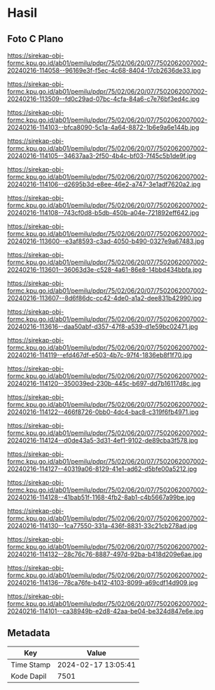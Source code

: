 # Hasil

## Foto C Plano

https://sirekap-obj-formc.kpu.go.id/ab01/pemilu/pdpr/75/02/06/20/07/7502062007002-20240216-114058--96169e3f-f5ec-4c68-8404-17cb2636de33.jpg

https://sirekap-obj-formc.kpu.go.id/ab01/pemilu/pdpr/75/02/06/20/07/7502062007002-20240216-113509--fd0c29ad-07bc-4cfa-84a6-c7e76bf3ed4c.jpg

https://sirekap-obj-formc.kpu.go.id/ab01/pemilu/pdpr/75/02/06/20/07/7502062007002-20240216-114103--bfca8090-5c1a-4a64-8872-1b6e9a6e144b.jpg

https://sirekap-obj-formc.kpu.go.id/ab01/pemilu/pdpr/75/02/06/20/07/7502062007002-20240216-114105--34637aa3-2f50-4b4c-bf03-7f45c5b1de9f.jpg

https://sirekap-obj-formc.kpu.go.id/ab01/pemilu/pdpr/75/02/06/20/07/7502062007002-20240216-114106--d2695b3d-e8ee-46e2-a747-3e1adf7620a2.jpg

https://sirekap-obj-formc.kpu.go.id/ab01/pemilu/pdpr/75/02/06/20/07/7502062007002-20240216-114108--743cf0d8-b5db-450b-a04e-721892eff642.jpg

https://sirekap-obj-formc.kpu.go.id/ab01/pemilu/pdpr/75/02/06/20/07/7502062007002-20240216-113600--e3af8593-c3ad-4050-b490-0327e9a67483.jpg

https://sirekap-obj-formc.kpu.go.id/ab01/pemilu/pdpr/75/02/06/20/07/7502062007002-20240216-113601--36063d3e-c528-4a61-86e8-14bbd434bbfa.jpg

https://sirekap-obj-formc.kpu.go.id/ab01/pemilu/pdpr/75/02/06/20/07/7502062007002-20240216-113607--8d6f86dc-cc42-4de0-a1a2-dee831b42990.jpg

https://sirekap-obj-formc.kpu.go.id/ab01/pemilu/pdpr/75/02/06/20/07/7502062007002-20240216-113616--daa50abf-d357-47f8-a539-d1e59bc02471.jpg

https://sirekap-obj-formc.kpu.go.id/ab01/pemilu/pdpr/75/02/06/20/07/7502062007002-20240216-114119--efd467df-e503-4b7c-97f4-1836eb8f1f70.jpg

https://sirekap-obj-formc.kpu.go.id/ab01/pemilu/pdpr/75/02/06/20/07/7502062007002-20240216-114120--350039ed-230b-445c-b697-dd7b16117d8c.jpg

https://sirekap-obj-formc.kpu.go.id/ab01/pemilu/pdpr/75/02/06/20/07/7502062007002-20240216-114122--466f8726-0bb0-4dc4-bac8-c319f6fb4971.jpg

https://sirekap-obj-formc.kpu.go.id/ab01/pemilu/pdpr/75/02/06/20/07/7502062007002-20240216-114124--d0de43a5-3d31-4ef1-9102-de89cba3f578.jpg

https://sirekap-obj-formc.kpu.go.id/ab01/pemilu/pdpr/75/02/06/20/07/7502062007002-20240216-114127--40319a06-8129-41e1-ad62-d5bfe00a5212.jpg

https://sirekap-obj-formc.kpu.go.id/ab01/pemilu/pdpr/75/02/06/20/07/7502062007002-20240216-114128--41bab51f-1168-4fb2-8ab1-c4b5667a99be.jpg

https://sirekap-obj-formc.kpu.go.id/ab01/pemilu/pdpr/75/02/06/20/07/7502062007002-20240216-114130--1ca77550-331a-436f-8831-33c21cb278ad.jpg

https://sirekap-obj-formc.kpu.go.id/ab01/pemilu/pdpr/75/02/06/20/07/7502062007002-20240216-114132--28c76c76-8887-497d-92ba-b418d209e6ae.jpg

https://sirekap-obj-formc.kpu.go.id/ab01/pemilu/pdpr/75/02/06/20/07/7502062007002-20240216-114136--78ca76fe-b412-4103-8099-a69cdf14d909.jpg

https://sirekap-obj-formc.kpu.go.id/ab01/pemilu/pdpr/75/02/06/20/07/7502062007002-20240216-114101--ca38949b-e2d8-42aa-be04-be324d847e6e.jpg


## Metadata

| Key        | Value               |
| ---------- | ------------------- |
| Time Stamp | 2024-02-17 13:05:41 |
| Kode Dapil | 7501                |



